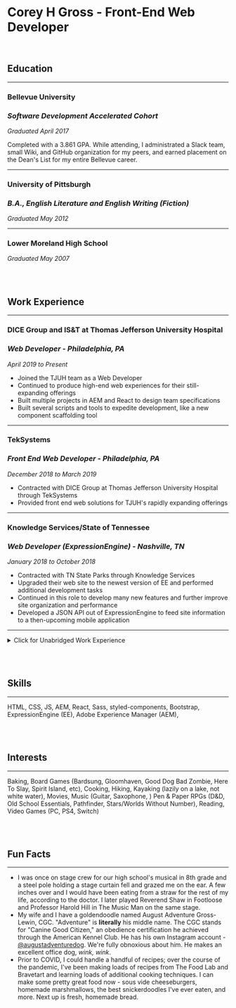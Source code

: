 # Corey H Gross - Front-End Web Developer

<br />

## Education

---

### **Bellevue University**

### _Software Development Accelerated Cohort_

_Graduated April 2017_

Completed with a 3.861 GPA. While attending, I administrated a Slack team, small Wiki, and GitHub organization for my peers, and earned placement on the Dean's List for my entire Bellevue career.

---

### **University of Pittsburgh**

### _B.A., English Literature and English Writing (Fiction)_

_Graduated May 2012_

---

### Lower Moreland High School

_Graduated May 2007_

<br /><br />

## Work Experience

---

### DICE Group and IS&T at Thomas Jefferson University Hospital

### _Web Developer - Philadelphia, PA_

_April 2019 to Present_

- Joined the TJUH team as a Web Developer
- Continued to produce high-end web experiences for their still-expanding offerings
- Built multiple projects in AEM and React to design team specifications
- Built several scripts and tools to expedite development, like a new component scaffolding tool

---

### TekSystems

### _Front End Web Developer - Philadelphia, PA_

_December 2018 to March 2019_

- Contracted with DICE Group at Thomas Jefferson University Hospital through TekSystems
- Provided front end web solutions for TJUH's rapidly expanding offerings

---

### Knowledge Services/State of Tennessee

### _Web Developer (ExpressionEngine) - Nashville, TN_

_January 2018 to October 2018_

- Contracted with TN State Parks through Knowledge Services
- Upgraded their web site to the newest version of EE and performed additional development tasks
- Continued in this role to develop many new features and further improve site organization and performance
- Developed a JSON API out of ExpressionEngine to feed site information to a then-upcoming mobile application

---

<details>
  <summary>Click for Unabridged Work Experience</summary>

### Southern Hobby Supply

### _Software Engineer and Developer - Nashville, TN_

_October 2017 to December 2017_

- Modified and deployed a new e-commerce website
- Helped establish new task management and support helpdesk workflows

---

### Omaha Media Group

### _Independent Contractor - Nashville, TN_

_June 2017 to September 2017_

- Nearly identical responsibilities to previous OMG position.
- New position accounts for working remotely and increased autonomy.

---

### Omaha Media Group

### _Junior Web Application Developer - Omaha, NE_

_March 2016 to June 2017_

- Built client sites to design specifications
- Integrated client site designs into EE
- Myriad other development tasks from entering content to performing SEO tuneups
- At one point developed a Python script to scrape zips of images for hundreds of products from a client site and unzip them into labeled folders, a task assigned to me for at least a month; turned it into a few days of script writing and bug fixing with overnight executions

---

### CSG International

### _EPG Business Support - Omaha, NE_

_June 2015 to December 2015_

- Worked on a company-wide project cleanup effort
- Pulled data from an Oracle database, analyzed projects, and took action according to specific criteria and interviews with project managers
- In addition to project analysis, I also surveyed project managers regarding reporting strategies for a separate ongoing initiative

---

### Cornerstone Staffing

### _Data Entry Temp - Omaha, NE_

_September 2013 to May 2015_

- Moved data from scanned files into proprietary software used to analyze risk and determine cost for insuring fleets of motor vehicles
- Required data manipulation and typing skills
- Developed seeral specialized tools in Microsoft Excel to organize and analyze data more swiftly than manual methods before being accurately entered
- Reviewed completed policies for accuracy before issuance

---

### NCO Group

### _Collector - Horsham, PA_

_February 2013 to July 2013_

- Located and provided consumers with repayment options for overdue financial arrangements
- Professional, competitive, production-based environment
- Training required in specialized computer systems, collection/privacy law, and call center production
- Learned skip tracing and call-center production metrics

</details>

<br /><br />

## Skills

---

HTML, CSS, JS, AEM, React, Sass, styled-components, Bootstrap, ExpressionEngine (EE), Adobe Experience Manager (AEM),

<br /><br />

## Interests

---

Baking,
Board Games (Bardsung, Gloomhaven, Good Dog Bad Zombie, Here To Slay, Spirit Island, etc),
Cooking,
Hiking,
Kayaking (lazily on a lake, not white water),
Movies,
Music (Guitar, Saxophone, )
Pen & Paper RPGs (D&D, Old School Essentials, Pathfinder, Stars/Worlds Without Number),
Reading,
Video Games (PC, PS4, Switch)

<br /><br />

## Fun Facts

---

- I was once on stage crew for our high school's musical in 8th grade and a steel pole holding a stage curtain fell and grazed me on the ear. A few inches over and I would have been eating from a straw for the rest of my life, according to the doctor. I later played Reverend Shaw in Footloose and Professor Harold Hill in The Music Man on the same stage.
- My wife and I have a goldendoodle named August Adventure Gross-Lewin, CGC. "Adventure" is **literally** his middle name. The CGC stands for "Canine Good Citizen," an obedience certification he achieved through the American Kennel Club. He has his own Instagram account - [@augustadventuredog](https://www.instagram.com/augustadventuredog/). We're fully obnoxious about him. He makes an excellent office dog, _wink, wink_.
- Prior to COVID, I could handle a handful of recipes; over the course of the pandemic, I've been making loads of recipes from The Food Lab and Bravetart and learning loads of additional cooking techniques. I can make some pretty great food now - sous vide cheeseburgers, homemade marshmallows, the best snickerdoodles I've ever eaten, and more. Next up is fresh, homemade bread.
